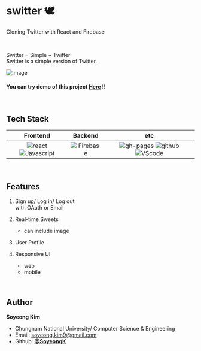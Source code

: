 # switter 🕊
Cloning Twitter with React and Firebase

<br/>

Switter = Simple + Twitter<br>
Switter is a simple version of Twitter.

![image](https://user-images.githubusercontent.com/43427380/108105939-9ded1180-70d0-11eb-9644-df48f2aded5a.png)


#### You can try demo of this project  [**Here**](https://kimsoyeong.github.io/switter/) !!

<br/>

## Tech Stack
|     Frontend      |      Backend      |        etc        |
| :---------------: | :---------------: | :---------------: |
| ![react](https://img.shields.io/badge/react-v17.0.1-9cf?logo=react) ![Javascript](https://img.shields.io/badge/javascript-ES6+-yellow?logo=javascript) | ![Firebase](https://img.shields.io/badge/firebase-firestore-yellow?logo=firebase) | ![gh-pages](https://img.shields.io/badge/ghpages-deploy-000?logo=github) ![github](https://img.shields.io/badge/github-gray?logo=github) ![VScode](https://img.shields.io/badge/VScode-v1.52.1-blue?logo=visual-studio-code) |

<br/>

## Features
1. Sign up/ Log in/ Log out<br>
    with OAuth or Email
    
2. Real-time Sweets
   - can include image

3. User Profile

3. Responsive UI
    - web
    - mobile



<br/>

## Author
**Soyeong Kim**
- Chungnam National University/ Computer Science & Engineering
- Email: soyeong.kim9@gmail.com
- Github: [**@SoyeongK**](https://github.com/kimsoyeong)
